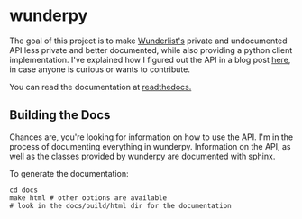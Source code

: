 wunderpy
========

The goal of this project is to make [Wunderlist's](https://wunderlist.com) private and undocumented API less private and better documented, while also providing a python client implementation. I've explained how I figured out the API in a blog post [here](http://bsmt.me/blog/2013/03/02/reverse-engineering-the-wunderlist-api/), in case anyone is curious or wants to contribute.

You can read the documentation at [readthedocs.](https://wunderpy.readthedocs.org/en/latest/)

Building the Docs
-----------------

Chances are, you're looking for information on how to use the API. I'm in the process of documenting everything in wunderpy. Information on the API, as well as the classes provided by wunderpy are documented with sphinx.

To generate the documentation:

    cd docs
    make html # other options are available
    # look in the docs/build/html dir for the documentation
